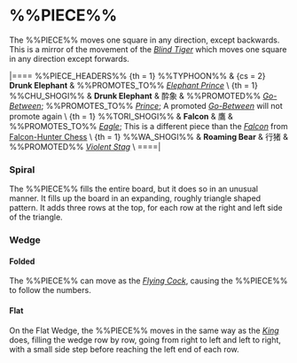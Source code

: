 # %%PIECE%%

The %%PIECE%% moves one square in any direction, except backwards.
This is a mirror of the movement of the [*Blind Tiger*](blind_tiger.html)
which moves one square in any direction except forwards.

|====
%%PIECE_HEADERS%%
  {th = 1}  %%TYPHOON%%
& {cs = 2}  **Drunk Elephant**
&           %%PROMOTES_TO%%
            [*Elephant Prince*](king.html?piece=elephant_prince) \\
  {th = 1}  %%CHU_SHOGI%%
&           **Drunk Elephant** & &#x9154;&#x8C61;
&           %%PROMOTED%% [*Go-Between*](go_between.html);
            %%PROMOTES_TO%% [*Prince*](king.html?piece=prince);
            A promoted [*Go-Between*](go_between.html) will not promote again \\
  {th = 1}  %%TORI_SHOGI%%
&           **Falcon**  & &#x9df9;
&           %%PROMOTES_TO%% [*Eagle*](eagle.html); 
            This is a different piece than the [*Falcon*](falcon.html)
            from [Falcon-Hunter Chess](#wiki) \\
  {th = 1}  %%WA_SHOGI%%
&           **Roaming Bear** & &#x884C;&#x732A;
&           %%PROMOTED%%
            [*Violent Stag*](silver_general.html?piece=violent_stag) \\
====|
     
### Spiral

The %%PIECE%% fills the entire board, but it does so in an
unusual manner. It fills up the board in an expanding, roughly triangle
shaped pattern.
It adds three rows at the top, for each row at the right and left
side of the triangle.

### Wedge

#### Folded

The %%PIECE%% can move as the [*Flying Cock*](flying_cock.html),
causing the %%PIECE%% to follow the numbers.

#### Flat

On the Flat Wedge, the %%PIECE%% moves in the same way as
the [*King*](king.html) does, filling the wedge row by row, going from
right to left and left to right, with a small side step before
reaching the left end of each row.
